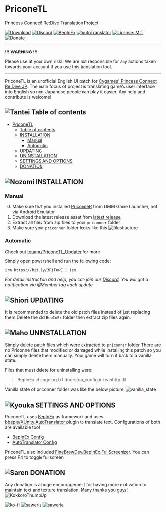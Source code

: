 
# PriconeTL

Princess Connect! Re:Dive Translation Project

[![Download](https://img.shields.io/github/downloads/ImaterialC/PriconeTL/total.svg?color=brightgreen&label=download&style=flat)](https://github.com/ImaterialC/PriconeTL/releases/latest "Download") [![Discord](https://img.shields.io/discord/967648014497890325?color=blue&labelColor=555555&label=discord&logo=discord&style=flat)](https://discord.gg/vZjAy67KpB "Discord") [![BepInEx](https://img.shields.io/badge/-BepInEx-yellow.svg?logo=unity&labelColor=555555&style=flat)](https://github.com/BepInEx/BepInEx "BepInEx") [![AutoTranslator](https://img.shields.io/badge/-AutoTranslator-orange.svg?logo=unity&labelColor=555555&style=flat)](https://github.com/bbepis/XUnity.AutoTranslator "AutoTranslator") [![License: MIT](https://img.shields.io/badge/License-MIT-yellow.svg)](https://opensource.org/licenses/MIT) [![Donate](https://img.shields.io/badge/_-donate-red.svg?logo=githubsponsors&labelColor=555555&style=flat)](#-donation "Donate")

---

**!!! WARNING !!!**

Please use at your own risk!!  We are not responsible for any actions taken towards your account if you use this translation tool.

---

PriconeTL is an unofficial English UI patch for [Cygames' Princess Connect Re:Dive JP](https://dmg.priconne-redive.jp/). The main focus of project is translating game's user interface into English so non-Japanese people can play it easier. Any help and contribute is welcome!

## ![Tantei](https://static.wikia.nocookie.net/princess-connect/images/f/fb/Kasumi_Box_Icon.png/revision/latest/scale-to-width-down/40?cb=20190925082622) Table of contents

- [PriconeTL](#priconetl)
  - [ Table of contents](#-table-of-contents)
  - [ INSTALLATION](#-installation)
    - [Manual](#manual)
    - [Automatic](#automatic)
  - [ UPDATING](#-updating)
  - [ UNINSTALLATION](#-uninstallation)
  - [ SETTINGS AND OPTIONS](#-settings-and-options)
  - [ DONATION](#-donation)

## ![Nozomi](https://static.wikia.nocookie.net/princess-connect/images/4/46/Nozomi_Box_Icon.png/revision/latest/scale-to-width-down/40?cb=20190925084658) INSTALLATION

### Manual

0. Make sure that you installed [PriconneR](https://dmg.priconne-redive.jp/) from DMM Game Launcher, not via Android Emulator
1. Download the latest release asset from [latest release](https://github.com/ImaterialC/PriconeTL/releases/latest "Releases")
2. Extract all files from zip files to your `priconner` folder
3. Make sure your `priconner` folder looks like this
![filestructure](https://user-images.githubusercontent.com/105358849/220214406-429aeff9-c488-4e3f-a023-4f9e65336127.png)

### Automatic

Check out [touanu/PriconeTL_Updater](https://github.com/touanu/PriconeTL_Updater) for more

Simply open powershell and run the following code:

`irm https://bit.ly/3RjFnwE | iex`

*For detail instruction and help, you can join our [Discord](https://discord.gg/vZjAy67KpB). You will get a notification via @Member tag each update*

## ![Shiori](https://static.wikia.nocookie.net/princess-connect/images/7/77/Shiori_Box_Icon.png/revision/latest/scale-to-width-down/40?cb=20190925113434) UPDATING

It is recommended to delete the old patch files instead of just replacing them
Delete the old `BepInEx` folder then extract zip files again.

## ![Maho](https://static.wikia.nocookie.net/princess-connect/images/a/a7/Maho_Box_Icon.png/revision/latest/scale-to-width-down/40?cb=20190925080932) UNINSTALLATION

Simply delete patch files which were extracted to `priconner` folder
There are no Priconne files that modified or damaged while installing this patch so you can simply delete them manually. Your game will turn it back to a vanilla state.

Files that must delete for uninstalling were:
> BepInEx
changelog.txt
doorstop_config.ini
winhttp.dll

Vanilla state of priconner folder was like the below picture:
![vanilla_state](https://cdn.discordapp.com/attachments/1042973733272424491/1042973733540868228/unknown.png)

## ![Kyouka](https://static.wikia.nocookie.net/princess-connect/images/3/39/Kyouka_Box_Icon.png/revision/latest/scale-to-width-down/40?cb=20190925113712) SETTINGS AND OPTIONS

PriconeTL uses [BepInEx](https://github.com/BepInEx/BepInEx) as framework and uses [bbepis/XUnity.AutoTranslator](https://github.com/bbepis/XUnity.AutoTranslator) plugin to translate text. Configurations of both are available too!
- [BepInEx Config](https://docs.bepinex.dev/articles/user_guide/configuration.html)
- [AutoTranslator Config](https://github.com/bbepis/XUnity.AutoTranslator#configuration)

PriconeTL also included [FineBrewDev/BepInEx.FullScreenizer](https://github.com/FineBrewDev/BepInEx.FullScreenizer). You can press F4 to toggle fullscreen

## ![Saren](https://static.wikia.nocookie.net/princess-connect/images/b/b3/Saren_Box_Icon.png/revision/latest/scale-to-width-down/40?cb=20190925084518) DONATION

Any donation is a huge encouragement for having more motivation to maintain text and texture translation. Many thanks you guys! ![KokkoroThumpUp](https://cdn.discordapp.com/emojis/974959962814021683.webp?size=32)

[![ko-fi](https://img.shields.io/badge/_-kofi-red.svg?logo=kofi&labelColor=555555&style=for-the-badge)](https://ko-fi.com/E1E5HG8RP) [![saweria](https://img.shields.io/badge/_-Saweria.co-red.svg?logo=githubsponsors&labelColor=555555&style=for-the-badge)](https://saweria.co/imaterial "Saweria.co") [![saweria](https://img.shields.io/badge/_-Patreon-red.svg?logo=patreon&labelColor=555555&style=for-the-badge)](https://patreon.com/imaterial "Saweria.co")
